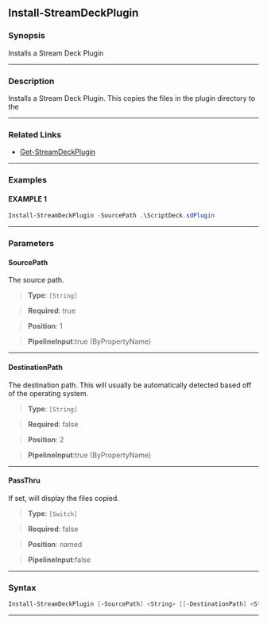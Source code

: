 Install-StreamDeckPlugin
------------------------
### Synopsis
Installs a Stream Deck Plugin

---
### Description

Installs a Stream Deck Plugin.  This copies the files in the plugin directory to the

---
### Related Links
* [Get-StreamDeckPlugin](Get-StreamDeckPlugin.md)



---
### Examples
#### EXAMPLE 1
```PowerShell
Install-StreamDeckPlugin -SourcePath .\ScriptDeck.sdPlugin
```

---
### Parameters
#### **SourcePath**

The source path.



> **Type**: ```[String]```

> **Required**: true

> **Position**: 1

> **PipelineInput**:true (ByPropertyName)



---
#### **DestinationPath**

The destination path.  This will usually be automatically detected based off of the operating system.



> **Type**: ```[String]```

> **Required**: false

> **Position**: 2

> **PipelineInput**:true (ByPropertyName)



---
#### **PassThru**

If set, will display the files copied.



> **Type**: ```[Switch]```

> **Required**: false

> **Position**: named

> **PipelineInput**:false



---
### Syntax
```PowerShell
Install-StreamDeckPlugin [-SourcePath] <String> [[-DestinationPath] <String>] [-PassThru] [<CommonParameters>]
```
---
